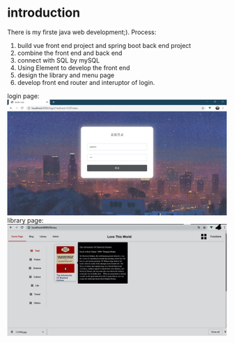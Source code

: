 # introduction

There is my firste java web development;).
Process:
1. build vue front end project and spring boot back end project
2. combine the front end and back end 
3. connect with SQL by mySQL
4. Using Element to develop the front end
5. design the library and menu page
6. develop front end router and interuptor of login.

login page:
![login](https://github.com/machine411/My-VUE-Spring-Boot-Website-territory/blob/master/img/%E6%8D%95%E8%8E%B7.PNG)
library page:
![library](https://github.com/machine411/My-VUE-Spring-Boot-Website-territory/blob/master/img/27900316-0325-4C80-ACAE-F5EBE1D0A4D5_1_201_a.jpeg)

